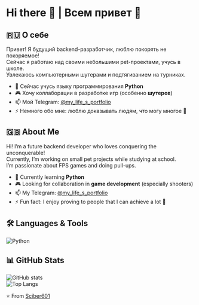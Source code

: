 # Hi there 👋 | Всем привет 👋  

## 🇷🇺 О себе
Привет! Я будущий backend-разработчик, люблю покорять не покоряемое!  
Сейчас я работаю над своими небольшими pet-проектами, учусь в школе.  
Увлекаюсь компьютерными шутерами и подтягиванием на турниках.  

- 🔭 Сейчас учусь языку программирования **Python**  
- 🎮 Хочу коллаборации в разработке игр (особенно **шутеров**)  
- 📫 Мой Telegram: [@my_life_s_portfolio](https://t.me/my_life_s_portfolio)  
- ⚡ Немного обо мне: люблю доказывать людям, что могу многое 💪  


## 🇬🇧 About Me
Hi! I’m a future backend developer who loves conquering the unconquerable!  
Currently, I’m working on small pet projects while studying at school.  
I’m passionate about FPS games and doing pull-ups.  

- 🔭 Currently learning **Python**  
- 🎮 Looking for collaboration in **game development** (especially shooters)  
- 📫 My Telegram: [@my_life_s_portfolio](https://t.me/my_life_s_portfolio)  
- ⚡ Fun fact: I enjoy proving to people that I can achieve a lot 💪  


## 🛠 Languages & Tools
![Python](https://img.shields.io/badge/Python-3776AB?style=for-the-badge&logo=python&logoColor=white)


## 📊 GitHub Stats
![GitHub stats](https://github-readme-stats.vercel.app/api?username=Sciber601&show_icons=true&theme=radical)  
![Top Langs](https://github-readme-stats.vercel.app/api/top-langs/?username=Sciber601&layout=compact&theme=radical)

⭐️ From [Sciber601](https://github.com/Sciber601)
